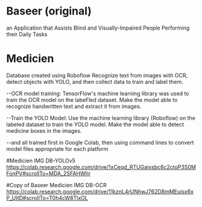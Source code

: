 # Baseer  (original) 
an Application that Assists Blind and Visually-Impaired People Performing   their Daily Tasks 


# Medicien 

Database created using Roboflow
Recognize text from images with OCR, detect objects with YOLO, and then collect data to train and label them.

--OCR model training: TensorFlow's machine learning library was used to train the OCR model on the labeFled dataset. Make the model able to recognize handwritten text and extract it from images.

--Train the YOLO Model: Use the machine learning library (Roboflow) on the labeled dataset to train the YOLO model. Make the model able to detect medicine boxes in the images.

--and all trained first in Google Colab, then using command lines to convert model files appropriate for each platform

#Medicien IMG DB-YOLOv5
https://colab.research.google.com/drive/1xCeqd_RTUGaixsbc8c2ctoP3S0MFonPV#scrollTo=MDA_2SFAHWhr

#Copy of Baseer Medicien IMG DB-OCR 
https://colab.research.google.com/drive/11kznL4rUNhwJ762D8mMEuisx6xP_UItD#scrollTo=T0h4cW8TlxOL

